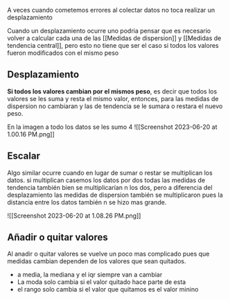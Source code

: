 
A veces cuando cometemos errores al colectar datos no toca realizar un desplazamiento

Cuando un desplazamiento ocurre uno podria pensar que es necesario volver a calcular cada una de las [[Medidas de dispersion]] y [[Medidas de tendencia central]], pero esto no tiene que ser el caso si todos los valores fueron modificados con el mismo peso

## Desplazamiento

**Si todos los valores cambian por el mismos peso**, es decir que todos los valores se les suma y resta el mismo valor, entonces, para las medidas de dispersion no cambiaran y las de tendencia se le sumara o restara el nuevo peso.

En la imagen a todo los datos se les sumo 4
![[Screenshot 2023-06-20 at 1.00.16 PM.png]]

## Escalar

Algo similar ocurre cuando en lugar de sumar o restar se multiplican los datos. si multiplican casemos los datos por dos todas las medidas de tendencia también bien se multiplicarían n los dos, pero a diferencia del desplazamiento las medidas de dispersion también  se multiplicaron  pues la distancia entre los datos también n se hizo mas grande.

![[Screenshot 2023-06-20 at 1.08.26 PM.png]]

## Añadir o quitar valores

Al anadir o quitar valores se vuelve un poco mas complicado pues que medidas cambian dependen de los valores que sean quitados.

- a media, la mediana y el iqr siempre van a cambiar
- La moda solo cambia si el valor quitado hace parte de esta
- el rango solo cambia si el valor que quitamos es el valor minino
